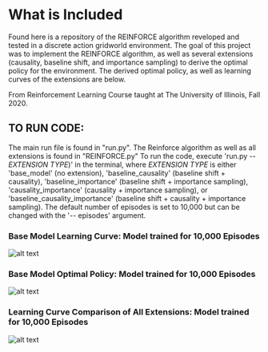 # What is Included
Found here is a repository of the REINFORCE algorithm reveloped and tested in a discrete action gridworld environment. The goal of this project was to implement the REINFORCE algorithm, as well as several extensions (causality, baseline shift, and importance sampling) to derive the optimal policy for the environment. The derived optimal policy, as well as learning curves of the extensions are below.

From Reinforcement Learning Course taught at The University of Illinois, Fall 2020.

## TO RUN CODE:
The main run file is found in "run.py". The Reinforce algorithm as well as all extensions is found in "REINFORCE.py" To run the code, execute 'run.py --*EXTENSION TYPE*)' in the terminal, where *EXTENSION TYPE* is either 'base_model' (no extension), 'baseline_causality' (baseline shift + causality), 'baseline_importance' (baseline shift + importance sampling), 'causality_importance' (causality + importance sampling), or 'baseline_causality_importance' (baseline shift + causality + importance sampling). The default number of episodes is set to 10,000 but can be changed with the '-- episodes' argument.

### Base Model Learning Curve: Model trained for 10,000 Episodes
![alt text](https://github.com/compdyn/598rl-fa20/blob/hw3_wdimon2/hw3/hw3_wdimon2/generated_results/base_learning_curve_10000_episodes.png)

### Base Model Optimal Policy: Model trained for 10,000 Episodes
![alt text](https://github.com/compdyn/598rl-fa20/blob/hw3_wdimon2/hw3/hw3_wdimon2/generated_results/SGD_Base_Policy_10000_Episodes.png)

### Learning Curve Comparison of All Extensions: Model trained for 10,000 Episodes
![alt text](https://github.com/compdyn/598rl-fa20/blob/hw3_wdimon2/hw3/hw3_wdimon2/generated_results/comparison_learning_curve_10000_episodes.png)

